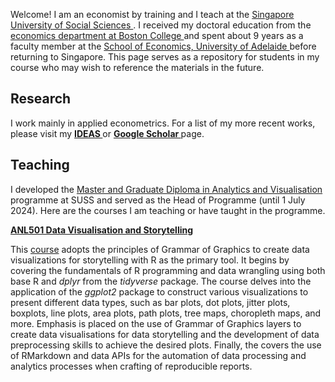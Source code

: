 Welcome! I am an economist by training and I teach at the <a href="https://www.suss.edu.sg/"> Singapore University of Social Sciences </a>. I received my doctoral education from the <a href="https://www.bc.edu/bc-web/schools/morrissey/departments/economics.html"> economics department at Boston College </a> and spent about 9 years as a faculty member at the <a href="https://able.adelaide.edu.au/economics-and-public-policy/"> School of Economics, University of Adelaide </a> before returning to Singapore. This page serves as a repository for students in my course who may wish to reference the materials in the future.


## Research

I work mainly in applied econometrics. For a list of my more recent works, please visit my <a style="font-weight:bold" href="https://ideas.repec.org/f/psi516.html"> IDEAS </a> or <a style="font-weight:bold" href="https://scholar.google.com.au/citations?user=m7HG2YQAAAAJ&hl=en"> Google Scholar </a> page.

## Teaching

I developed the  <a href="https://www.suss.edu.sg/programmes/detail/mavi">Master and Graduate Diploma in Analytics and Visualisation</a> programme at SUSS and served as the Head of Programme (until 1 July 2024). Here are the courses I am teaching or have taught in the programme.


 <a  style="font-weight:bold" href="https://nicholas-sim.github.io/ANL501-Data-Visualisation-and-Storytelling/">ANL501 Data Visualisation and Storytelling</a>

This <a href="https://nicholas-sim.github.io/ANL501-Data-Visualisation-and-Storytelling/">course</a> adopts the principles of Grammar of Graphics to create data visualizations for storytelling with R as the primary tool. It begins by covering the fundamentals of R programming and data wrangling using both base R and _dplyr_ from the _tidyverse_ package. The course delves into the application of the _ggplot2_ package to construct various visualizations to present different data types, such as bar plots, dot plots, jitter plots, boxplots, line plots, area plots, path plots, tree maps, choropleth maps, and more. Emphasis is placed on the use of Grammar of Graphics layers to create data visualisations for data storytelling and the development of data preprocessing skills to achieve the desired plots. Finally, the covers the use of RMarkdown and data APIs for the automation of data processing and analytics processes when crafting of reproducible reports.



